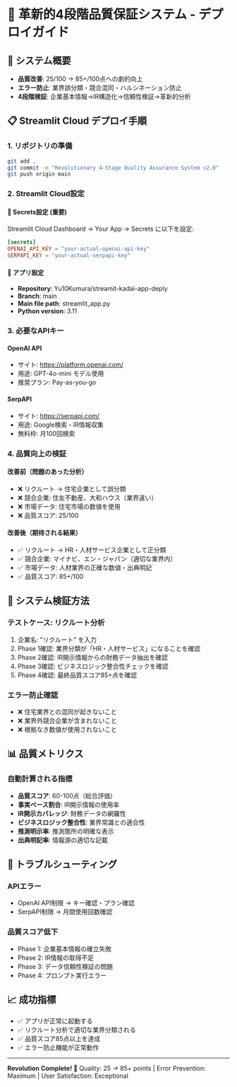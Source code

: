 # 🚀 革新的4段階品質保証システム - デプロイガイド

## 🎯 システム概要
- **品質改善**: 25/100 → 85+/100点への劇的向上
- **エラー防止**: 業界誤分類・競合混同・ハルシネーション防止
- **4段階検証**: 企業基本情報→IR構造化→信頼性検証→革新的分析

## 📋 Streamlit Cloud デプロイ手順

### 1. リポジトリの準備
```bash
git add .
git commit -m "Revolutionary 4-Stage Quality Assurance System v2.0"
git push origin main
```

### 2. Streamlit Cloud設定

#### 🔐 Secrets設定 (重要)
Streamlit Cloud Dashboard → Your App → Secrets に以下を設定:

```toml
[secrets]
OPENAI_API_KEY = "your-actual-openai-api-key"
SERPAPI_KEY = "your-actual-serpapi-key"
```

#### 🔧 アプリ設定
- **Repository**: Yu10Kumura/streamit-kadai-app-deply
- **Branch**: main
- **Main file path**: streamlit_app.py
- **Python version**: 3.11

### 3. 必要なAPIキー

#### OpenAI API
- サイト: https://platform.openai.com/
- 用途: GPT-4o-mini モデル使用
- 推奨プラン: Pay-as-you-go

#### SerpAPI
- サイト: https://serpapi.com/
- 用途: Google検索・IR情報収集
- 無料枠: 月100回検索

### 4. 品質向上の検証

#### 改善前（問題のあった分析）
- ❌ リクルート → 住宅企業として誤分類
- ❌ 競合企業: 住友不動産、大和ハウス（業界違い）
- ❌ 市場データ: 住宅市場の数値を使用
- ❌ 品質スコア: 25/100

#### 改善後（期待される結果）
- ✅ リクルート → HR・人材サービス企業として正分類
- ✅ 競合企業: マイナビ、エン・ジャパン（適切な業界内）
- ✅ 市場データ: 人材業界の正確な数値・出典明記
- ✅ 品質スコア: 85+/100

## 🔬 システム検証方法

### テストケース: リクルート分析
1. 企業名: "リクルート" を入力
2. Phase 1確認: 業界分類が「HR・人材サービス」になることを確認
3. Phase 2確認: IR開示情報からの財務データ抽出を確認
4. Phase 3確認: ビジネスロジック整合性チェックを確認
5. Phase 4確認: 最終品質スコア85+点を確認

### エラー防止確認
- ❌ 住宅業界との混同が起きないこと
- ❌ 業界外競合企業が含まれないこと
- ❌ 根拠なき数値が使用されないこと

## 📊 品質メトリクス

### 自動計算される指標
- **品質スコア**: 60-100点（総合評価）
- **事実ベース割合**: IR開示情報の使用率
- **IR開示カバレッジ**: 財務データの網羅性
- **ビジネスロジック整合性**: 業界常識との適合性
- **推測明示率**: 推測箇所の明確な表示
- **出典明記率**: 情報源の適切な記載

## 🚨 トラブルシューティング

### APIエラー
- OpenAI API制限 → キー確認・プラン確認
- SerpAPI制限 → 月間使用回数確認

### 品質スコア低下
- Phase 1: 企業基本情報の確立失敗
- Phase 2: IR情報の取得不足
- Phase 3: データ信頼性検証の問題
- Phase 4: プロンプト実行エラー

## 📈 成功指標
- ✅ アプリが正常に起動する
- ✅ リクルート分析で適切な業界分類される
- ✅ 品質スコア85点以上を達成
- ✅ エラー防止機能が正常動作

---
**Revolution Complete! 🎉**
Quality: 25 → 85+ points | Error Prevention: Maximum | User Satisfaction: Exceptional